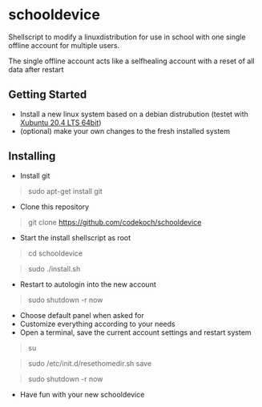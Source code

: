 # schooldevice
Shellscript to modify a linuxdistribution for use in school with one single offline account for multiple users.

The single offline account acts like a selfhealing account with a reset of all data after restart
## Getting Started
- Install a new linux system based on a debian distrubution (testet with <a href=https://xubuntu.org/>Xubuntu 20.4 LTS 64bit</a>)
- (optional) make your own changes to the fresh installed system
## Installing
- Install git
> sudo apt-get install git
- Clone this repository
> git clone https://github.com/codekoch/schooldevice
- Start the install shellscript as root 
> cd schooldevice

> sudo ./install.sh
- Restart to autologin into the new account
> sudo shutdown -r now
- Choose default panel when asked for
- Customize everything according to your needs
- Open a terminal, save the current account settings and restart system
> su

> sudo /etc/init.d/resethomedir.sh save

> sudo shutdown -r now
- Have fun with your new schooldevice 
